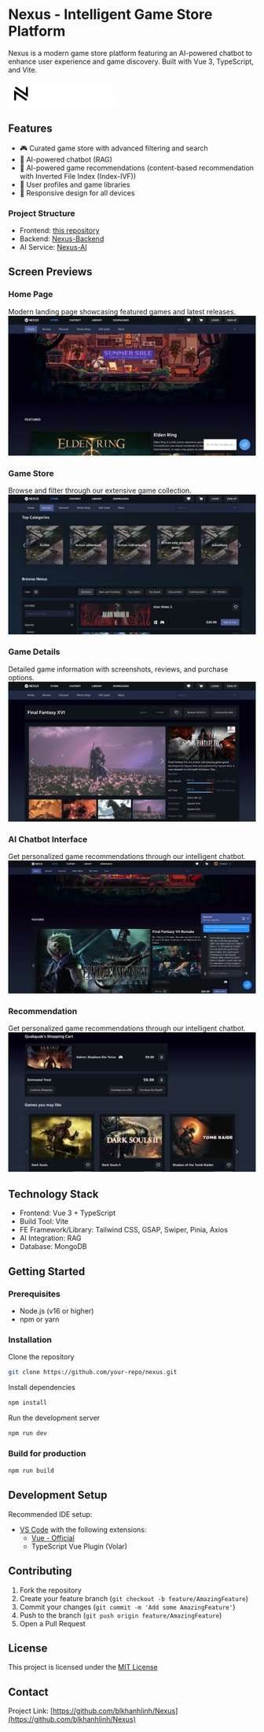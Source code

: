 # Nexus - Intelligent Game Store Platform

Nexus is a modern game store platform featuring an AI-powered chatbot to enhance user experience and game discovery. Built with Vue 3, TypeScript, and Vite.

![Nexus Logo](src/assets/logo.svg)

## Features

- 🎮 Curated game store with advanced filtering and search
- 🤖 AI-powered chatbot (RAG)
- 🤖 AI-powered game recommendations (content-based recommendation with Inverted File Index (Index-IVF))
- 👤 User profiles and game libraries
- 📱 Responsive design for all devices

### Project Structure

- Frontend: [this repository](https://github.com/blkhanhlinh/Nexus)
- Backend: [Nexus-Backend](https://github.com/LongNguyen1101/game_management_service_nexus_project_cs313)
- AI Service: [Nexus-AI](https://github.com/ngocnd2402/nexus-ai-service)

## Screen Previews

### Home Page

Modern landing page showcasing featured games and latest releases.
![Home Page](src/assets/images/home.png)

### Game Store

Browse and filter through our extensive game collection.
![Store Page](src/assets/images/browse.png)

### Game Details

Detailed game information with screenshots, reviews, and purchase options.
![Game Details](src/assets/images/game-details.png)

### AI Chatbot Interface

Get personalized game recommendations through our intelligent chatbot.
![Chatbot](src/assets/images/bot.png)

### Recommendation

Get personalized game recommendations through our intelligent chatbot.
![Recommendation](src/assets/images/recom.png)

## Technology Stack

- Frontend: Vue 3 + TypeScript
- Build Tool: Vite
- FE Framework/Library: Tailwind CSS, GSAP, Swiper, Pinia, Axios
- AI Integration: RAG
- Database: MongoDB

## Getting Started

### Prerequisites

- Node.js (v16 or higher)
- npm or yarn

### Installation

Clone the repository

```bash
git clone https://github.com/your-repo/nexus.git
```

Install dependencies

```bash
npm install
```

Run the development server

```bash
npm run dev
```

### Build for production

```bash
npm run build
```

## Development Setup

Recommended IDE setup:

- [VS Code](https://code.visualstudio.com/) with the following extensions:
  - [Vue - Official](https://marketplace.visualstudio.com/items?itemName=Vue.volar)
  - TypeScript Vue Plugin (Volar)

## Contributing

1. Fork the repository
2. Create your feature branch (`git checkout -b feature/AmazingFeature`)
3. Commit your changes (`git commit -m 'Add some AmazingFeature'`)
4. Push to the branch (`git push origin feature/AmazingFeature`)
5. Open a Pull Request

## License

This project is licensed under the [MIT License](LICENSE)

## Contact

Project Link: [https://github.com/blkhanhlinh/Nexus](https://github.com/blkhanhlinh/Nexus)

